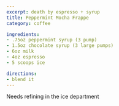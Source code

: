 ```yaml
---
excerpt: death by espresso + syrup
title: Peppermint Mocha Frappe
category: coffee

ingredients:
- .75oz peppermint syrup (3 pump)
- 1.5oz chocolate syrup (3 large pumps)
- 6oz milk
- 4oz espresso
- 5 scoops ice

directions:
- blend it
---
```


Needs refining in the ice department